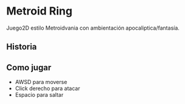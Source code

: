 # Metroid Ring
Juego2D estilo Metroidvania con ambientación apocaliptica/fantasía.

## Historia


## Como jugar
* AWSD para moverse
* Click derecho para atacar
* Espacio para saltar
